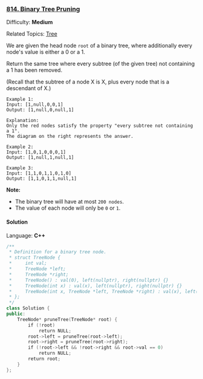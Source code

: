 ### [814\. Binary Tree Pruning](https://leetcode.com/problems/binary-tree-pruning/)

Difficulty: **Medium**

Related Topics: [Tree](https://leetcode.com/tag/tree/)

We are given the head node `root` of a binary tree, where additionally every node's value is either a 0 or a 1.

Return the same tree where every subtree (of the given tree) not containing a 1 has been removed.

(Recall that the subtree of a node X is X, plus every node that is a descendant of X.)

```
Example 1:
Input: [1,null,0,0,1]
Output: [1,null,0,null,1]

Explanation:
Only the red nodes satisfy the property "every subtree not containing a 1".
The diagram on the right represents the answer.

```

```
Example 2:
Input: [1,0,1,0,0,0,1]
Output: [1,null,1,null,1]

```

```
Example 3:
Input: [1,1,0,1,1,0,1,0]
Output: [1,1,0,1,1,null,1]

```

**Note:**

- The binary tree will have at most `200 nodes`.
- The value of each node will only be `0` or `1`.

#### Solution

Language: **C++**

```c++
/**
 * Definition for a binary tree node.
 * struct TreeNode {
 *     int val;
 *     TreeNode *left;
 *     TreeNode *right;
 *     TreeNode() : val(0), left(nullptr), right(nullptr) {}
 *     TreeNode(int x) : val(x), left(nullptr), right(nullptr) {}
 *     TreeNode(int x, TreeNode *left, TreeNode *right) : val(x), left(left), right(right) {}
 * };
 */
class Solution {
public:
    TreeNode* pruneTree(TreeNode* root) {
        if (!root)
            return NULL;
        root->left = pruneTree(root->left);
        root->right = pruneTree(root->right);
        if (!root->left && !root->right && root->val == 0)
            return NULL;
        return root;  
    }
};
```
